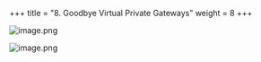 +++
title = "8. Goodbye Virtual Private Gateways"
weight = 8
+++


![image.png](/images/008-viii-clean-it-up/40-894780-image.png)


![image.png](/images/008-viii-clean-it-up/40-528703-image.png)


